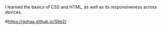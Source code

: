 I learned the basics of CSS and HTML, as well as its responsiveness across devices.

#https://gshaa.github.io/Site2/
